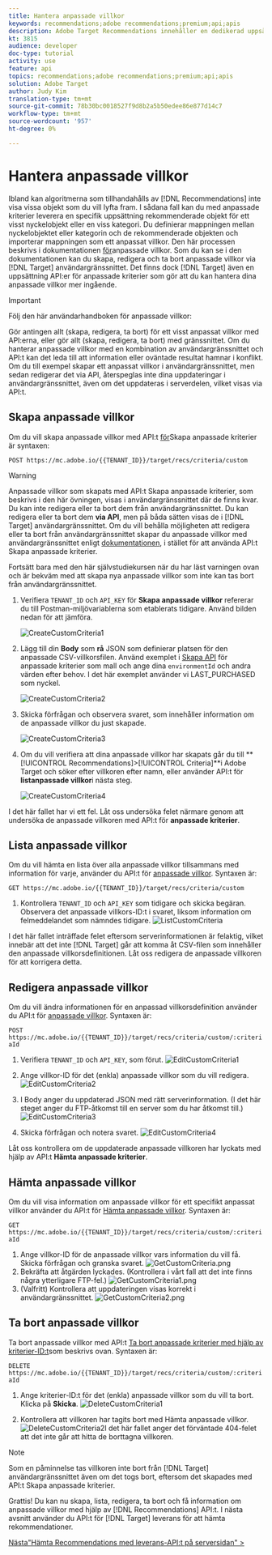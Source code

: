 ```yaml
---
title: Hantera anpassade villkor
keywords: recommendations;adobe recommendations;premium;api;apis
description: Adobe Target Recommendations innehåller en dedikerad uppsättning API:er som gör att du kan hantera din katalog med rekommenderade produkter och/eller innehåll. hantera era rekommendationsalgoritmer och -kampanjer, och leverera rekommendationer i JSON-, HTML- och XML-objekt som ska visas i webben, mobiler, e-post, IOT och andra kanaler.
kt: 3815
audience: developer
doc-type: tutorial
activity: use
feature: api
topics: recommendations;adobe recommendations;premium;api;apis
solution: Adobe Target
author: Judy Kim
translation-type: tm+mt
source-git-commit: 78b30bc0018527f9d8b2a5b50edee86e877d14c7
workflow-type: tm+mt
source-wordcount: '957'
ht-degree: 0%

---
```



# Hantera anpassade villkor

Ibland kan algoritmerna som tillhandahålls av [!DNL Recommendations] inte visa vissa objekt som du vill lyfta fram. I sådana fall kan du med anpassade kriterier leverera en specifik uppsättning rekommenderade objekt för ett visst nyckelobjekt eller en viss kategori. Du definierar mappningen mellan nyckelobjektet eller kategorin och de rekommenderade objekten och importerar mappningen som ett anpassat villkor. Den här processen beskrivs i dokumentationen [för](https://docs.adobe.com/content/help/en/target/using/recommendations/criteria/recommendations-csv.html)anpassade villkor. Som du kan se i den dokumentationen kan du skapa, redigera och ta bort anpassade villkor via [!DNL Target] användargränssnittet. Det finns dock [!DNL Target] även en uppsättning API:er för anpassade kriterier som gör att du kan hantera dina anpassade villkor mer ingående.

>[!IMPORTANT]
>
>Följ den här användarhandboken för anpassade villkor:
>
> Gör antingen allt (skapa, redigera, ta bort) för ett visst anpassat villkor med API:erna, eller gör allt (skapa, redigera, ta bort) med gränssnittet. Om du hanterar anpassade villkor med en kombination av användargränssnittet och API:t kan det leda till att information eller oväntade resultat hamnar i konflikt. Om du till exempel skapar ett anpassat villkor i användargränssnittet, men sedan redigerar det via API, återspeglas inte dina uppdateringar i användargränssnittet, även om det uppdateras i serverdelen, vilket visas via API:t.

## Skapa anpassade villkor

Om du vill skapa anpassade villkor med API:t [för](https://developers.adobetarget.com/api/recommendations/#operation/createCriteriaCustom)Skapa anpassade kriterier är syntaxen:

`POST https://mc.adobe.io/{{TENANT_ID}}/target/recs/criteria/custom`

>[!WARNING]
>
>Anpassade villkor som skapats med API:t Skapa anpassade kriterier, som beskrivs i den här övningen, visas i användargränssnittet där de finns kvar. Du kan inte redigera eller ta bort dem från användargränssnittet. Du kan redigera eller ta bort dem **via API**, men på båda sätten visas de i [!DNL Target] användargränssnittet. Om du vill behålla möjligheten att redigera eller ta bort från användargränssnittet skapar du anpassade villkor med användargränssnittet enligt [dokumentationen](https://docs.adobe.com/content/help/en/target/using/recommendations/criteria/recommendations-csv.html), i stället för att använda API:t Skapa anpassade kriterier.

Fortsätt bara med den här självstudiekursen när du har läst varningen ovan och är bekväm med att skapa nya anpassade villkor som inte kan tas bort från användargränssnittet.

1. Verifiera `TENANT_ID` och `API_KEY` för **Skapa anpassade villkor** refererar du till Postman-miljövariablerna som etablerats tidigare. Använd bilden nedan för att jämföra.

   ![CreateCustomCriteria1](assets/CreateCustomCriteria1.png)

2. Lägg till din **Body** som **rå** JSON som definierar platsen för den anpassade CSV-villkorsfilen. Använd exemplet i [Skapa API](https://developers.adobetarget.com/api/recommendations/#operation/getAllCriteriaCustom) för anpassade kriterier som mall och ange dina `environmentId` och andra värden efter behov. I det här exemplet använder vi LAST_PURCHASED som nyckel.

   ![CreateCustomCriteria2](assets/CreateCustomCriteria2.png)

3. Skicka förfrågan och observera svaret, som innehåller information om de anpassade villkor du just skapade.

   ![CreateCustomCriteria3](assets/CreateCustomCriteria3.png)

4. Om du vill verifiera att dina anpassade villkor har skapats går du till **[!UICONTROL Recommendations]>[!UICONTROL Criteria]**i Adobe Target och söker efter villkoren efter namn, eller använder API:t för **listanpassade villkor**i nästa steg.

   ![CreateCustomCriteria4](assets/CreateCustomCriteria4.png)

I det här fallet har vi ett fel. Låt oss undersöka felet närmare genom att undersöka de anpassade villkoren med API:t för **anpassade kriterier**.

## Lista anpassade villkor

Om du vill hämta en lista över alla anpassade villkor tillsammans med information för varje, använder du API:t för [anpassade villkor](https://developers.adobetarget.com/api/recommendations/#operation/getAllCriteriaCustom). Syntaxen är:

`GET https://mc.adobe.io/{{TENANT_ID}}/target/recs/criteria/custom`

1. Kontrollera `TENANT_ID` och `API_KEY` som tidigare och skicka begäran. Observera det anpassade villkors-ID:t i svaret, liksom information om felmeddelandet som nämndes tidigare.
   ![ListCustomCriteria](assets/ListCustomCriteria.png)

I det här fallet inträffade felet eftersom serverinformationen är felaktig, vilket innebär att det inte [!DNL Target] går att komma åt CSV-filen som innehåller den anpassade villkorsdefinitionen. Låt oss redigera de anpassade villkoren för att korrigera detta.

## Redigera anpassade villkor

Om du vill ändra informationen för en anpassad villkorsdefinition använder du API:t för [anpassade villkor](https://developers.adobetarget.com/api/recommendations/#operation/updateCriteriaCustom). Syntaxen är:

`POST https://mc.adobe.io/{{TENANT_ID}}/target/recs/criteria/custom/:criteriaId`

1. Verifiera `TENANT_ID` och `API_KEY`, som förut.
   ![EditCustomCriteria1](assets/EditCustomCriteria1.png)

1. Ange villkor-ID för det (enkla) anpassade villkor som du vill redigera.
   ![EditCustomCriteria2](assets/EditCustomCriteria2.png)

1. I Body anger du uppdaterad JSON med rätt serverinformation. (I det här steget anger du FTP-åtkomst till en server som du har åtkomst till.)
   ![EditCustomCriteria3](assets/EditCustomCriteria3.png)

1. Skicka förfrågan och notera svaret.
   ![EditCustomCriteria4](assets/EditCustomCriteria4.png)

Låt oss kontrollera om de uppdaterade anpassade villkoren har lyckats med hjälp av API:t **Hämta anpassade kriterier**.

## Hämta anpassade villkor

Om du vill visa information om anpassade villkor för ett specifikt anpassat villkor använder du API:t för [Hämta anpassade villkor](https://developers.adobetarget.com/api/recommendations/#operation/getCriteriaCustom). Syntaxen är:

`GET https://mc.adobe.io/{{TENANT_ID}}/target/recs/criteria/custom/:criteriaId`

1. Ange villkor-ID för de anpassade villkor vars information du vill få. Skicka förfrågan och granska svaret.
   ![GetCustomCriteria.png](assets/GetCustomCriteria.png)
1. Bekräfta att åtgärden lyckades. (Kontrollera i vårt fall att det inte finns några ytterligare FTP-fel.)
   ![GetCustomCriteria1.png](assets/GetCustomCriteria1.png)
1. (Valfritt) Kontrollera att uppdateringen visas korrekt i användargränssnittet.
   ![GetCustomCriteria2.png](assets/GetCustomCriteria2.png)

## Ta bort anpassade villkor

Ta bort anpassade villkor med API:t [Ta bort anpassade kriterier med hjälp av kriterier-ID:t](https://developers.adobetarget.com/api/recommendations/#operation/deleteCriteriaCustom)som beskrivs ovan. Syntaxen är:

`DELETE https://mc.adobe.io/{{TENANT_ID}}/target/recs/criteria/custom/:criteriaId`

1. Ange kriterier-ID:t för det (enkla) anpassade villkor som du vill ta bort. Klicka på **Skicka**.
   ![DeleteCustomCriteria1](assets/DeleteCustomCriteria1.png)

1. Kontrollera att villkoren har tagits bort med Hämta anpassade villkor.
   ![DeleteCustomCriteria2](assets/DeleteCustomCriteria2.png)I det här fallet anger det förväntade 404-felet att det inte går att hitta de borttagna villkoren.

>[!NOTE]
>Som en påminnelse tas villkoren inte bort från [!DNL Target] användargränssnittet även om det togs bort, eftersom det skapades med API:t Skapa anpassade kriterier.

Grattis! Du kan nu skapa, lista, redigera, ta bort och få information om anpassade villkor med hjälp av [!DNL Recommendations] API:t. I nästa avsnitt använder du API:t för [!DNL Target] leverans för att hämta rekommendationer.

[Nästa&quot;Hämta Recommendations med leverans-API:t på serversidan&quot; >](fetch-recs-server-side-delivery-api.md)
